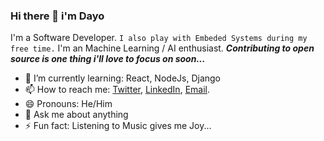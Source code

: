 ### Hi there 👋  i'm Dayo
I'm a Software Developer. `I also play with Embeded Systems during my free time.`
I'm an Machine Learning / AI enthusiast.
***Contributing to open source is one thing i'll love to focus on soon...***

<!--
**dea1j/dea1j** is a ✨ _special_ ✨ repository because its `README.md` (this file) appears on your GitHub profile.

Here are some ideas to get you started:

- 🔭 I’m currently working on ...
- 👯 I’m looking to collaborate on ...
- 🤔 I’m looking for help with ...
-->


- 🌱 I’m currently learning: React, NodeJs, Django
- 📫 How to reach me: [Twitter](twitter.com/dea1j), [LinkedIn](https://www.linkedin.com/in/james-dayo-77ba20111/), [Email](jdayo2012@gmail.com).
- 😄 Pronouns: He/Him
- 💬 Ask me about anything
- ⚡ Fun fact: Listening to Music gives me Joy...
